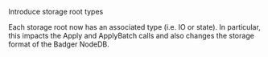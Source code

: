 Introduce storage root types

Each storage root now has an associated type (i.e. IO or state). In
particular, this impacts the Apply and ApplyBatch calls and also changes
the storage format of the Badger NodeDB.
